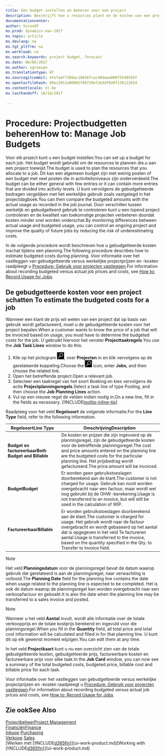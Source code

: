 ```yaml
---
title: Een budget instellen en beheren voor een project
description: Beschrijft hoe u resources plant en de kosten van een project voorspelt en beheert door een budget voor elk project in te stellen.
documentationcenter: 
author: SorenGP
ms.prod: dynamics-nav-2017
ms.topic: article
ms.devlang: na
ms.tgt_pltfrm: na
ms.workload: na
ms.search.keywords: project budget, forecast
ms.date: 06/06/2017
ms.author: sgroespe
ms.translationtype: HT
ms.sourcegitcommit: 4fefaef7380ac10836fcac404eea006f55d8556f
ms.openlocfilehash: 69ac2811e90985f49739ef3e5df020f136112654
ms.contentlocale: nl-be
ms.lasthandoff: 10/16/2017

---
```

# <a name="how-to-manage-job-budgets"></a><span data-ttu-id="35ff0-103">Procedure: Projectbudgetten beheren</span><span class="sxs-lookup"><span data-stu-id="35ff0-103">How to: Manage Job Budgets</span></span>
<span data-ttu-id="35ff0-104">Voor elk project kunt u een budget instellen.</span><span class="sxs-lookup"><span data-stu-id="35ff0-104">You can set up a budget for each job.</span></span> <span data-ttu-id="35ff0-105">Het budget wordt gebruikt om de resources te plannen die.u aan een project toewijst.</span><span class="sxs-lookup"><span data-stu-id="35ff0-105">The budget is used to plan the resources that you allocate to a job.</span></span> <span data-ttu-id="35ff0-106">Dit kan een algemeen budget zijn met weinig posten of een budget met veel posten die in activiteitsniveaus zijn onderverdeeld.</span><span class="sxs-lookup"><span data-stu-id="35ff0-106">The budget can be either general with few entries or it can contain more entries that are divided into activity levels.</span></span> <span data-ttu-id="35ff0-107">U kunt vervolgens de gebudgetteerde bedragen vergelijken met het werkelijke gebruik zoals vastgelegd in het projectdagboek.</span><span class="sxs-lookup"><span data-stu-id="35ff0-107">You can then compare the budgeted amounts with the actual usage as recorded in the job journal.</span></span> <span data-ttu-id="35ff0-108">Door verschillen tussen werkelijk en gebudgetteerd gebruik te controleren kunt u een lopend project controleren en de kwaliteit van toekomstige projecten verbeteren doordat kosten minder snel worden onderschat.</span><span class="sxs-lookup"><span data-stu-id="35ff0-108">By monitoring differences between actual usage and budgeted usage, you can control an ongoing project and improve the quality of future jobs by reducing the risk of underestimating costs.</span></span>

<span data-ttu-id="35ff0-109">In de volgende procedure wordt beschreven hoe u gebudgetteerde kosten inschat tijdens een planning.</span><span class="sxs-lookup"><span data-stu-id="35ff0-109">The following procedure describes how to estimate budgeted costs during planning.</span></span> <span data-ttu-id="35ff0-110">Voor informatie over het vastleggen van gebudgetteerde versus werkelijke projectprijzen en -kosten raadpleegt u [Procedure: Gebruik voor projecten vastleggen](projects-how-record-job-usage.md).</span><span class="sxs-lookup"><span data-stu-id="35ff0-110">For information about recording budgeted versus actual job prices and costs, see [How to: Record Usage for Jobs](projects-how-record-job-usage.md).</span></span>  

## <span data-ttu-id="35ff0-111"><a name="JobBudgetCosts"></a> De gebudgetteerde kosten voor een project schatten</span><span class="sxs-lookup"><span data-stu-id="35ff0-111"><a name="JobBudgetCosts"></a> To estimate the budgeted costs for a job</span></span>
<span data-ttu-id="35ff0-112">Wanneer een klant de prijs wil weten van een project dat op basis van gebruik wordt gefactureerd, moet u de gebudgetteerde kosten voor het project bepalen.</span><span class="sxs-lookup"><span data-stu-id="35ff0-112">When a customer wants to know the price of a job that will be invoiced based on usage, you must have to determine the budgeted costs for the job.</span></span> <span data-ttu-id="35ff0-113">U gebruikt hiervoor het venster **Projecttaakregels**.</span><span class="sxs-lookup"><span data-stu-id="35ff0-113">You use the **Job Task Lines** window to do this.</span></span>

1. <span data-ttu-id="35ff0-114">Klik op het pictogram ![Zoeken naar pagina of rapport](media/ui-search/search_small.png "pictogram Zoeken naar pagina of rapport"), voer **Projecten** in en klik vervolgens op de gerelateerde koppeling.</span><span class="sxs-lookup"><span data-stu-id="35ff0-114">Choose the ![Search for Page or Report](media/ui-search/search_small.png "Search for Page or Report icon") icon, enter **Jobs**, and then choose the related link.</span></span>  
2. <span data-ttu-id="35ff0-115">Open het betreffende project.</span><span class="sxs-lookup"><span data-stu-id="35ff0-115">Open a relevant job.</span></span>
3. <span data-ttu-id="35ff0-116">Selecteer een taakregel van het soort Boeking en kies vervolgens de actie **Projectplanningsregels**.</span><span class="sxs-lookup"><span data-stu-id="35ff0-116">Select a task line of type Posting, and then choose the **Job Planning Lines** action.</span></span>
4. <span data-ttu-id="35ff0-117">Vul op een nieuwe regel de velden indien nodig in.</span><span class="sxs-lookup"><span data-stu-id="35ff0-117">On a new line, fill in the fields as necessary.</span></span> [!INCLUDE[tooltip-inline-tip](includes/tooltip-inline-tip_md.md)]   

<span data-ttu-id="35ff0-118">Raadpleeg voor het veld **Regelsoort** de volgende informatie.</span><span class="sxs-lookup"><span data-stu-id="35ff0-118">For the **Line Type** field, refer to the following information.</span></span>  

| <span data-ttu-id="35ff0-119">Regelsoort</span><span class="sxs-lookup"><span data-stu-id="35ff0-119">Line Type</span></span> | <span data-ttu-id="35ff0-120">Omschrijving</span><span class="sxs-lookup"><span data-stu-id="35ff0-120">Description</span></span> |
| --- | --- |
| <span data-ttu-id="35ff0-121">**Budget en factureerbaar**</span><span class="sxs-lookup"><span data-stu-id="35ff0-121">**Both Budget and Billable**</span></span> |<span data-ttu-id="35ff0-122">De kosten en prijzen die zijn ingevoerd op de planningsregel, zijn de gebudgetteerde kosten voor de betreffende planningsregel.</span><span class="sxs-lookup"><span data-stu-id="35ff0-122">The cost and price amounts entered on the planning line are the budgeted costs for the particular planning line.</span></span> <span data-ttu-id="35ff0-123">Het prijsbedrag wordt gefactureerd.</span><span class="sxs-lookup"><span data-stu-id="35ff0-123">The price amount will be invoiced.</span></span> |
| <span data-ttu-id="35ff0-124">**Budget**</span><span class="sxs-lookup"><span data-stu-id="35ff0-124">**Budget**</span></span> |<span data-ttu-id="35ff0-125">Er worden geen gebruikstoeslagen doorberekend aan de klant.</span><span class="sxs-lookup"><span data-stu-id="35ff0-125">The customer is not charged for usage.</span></span> <span data-ttu-id="35ff0-126">Gebruik kan nooit worden overgebracht naar een factuur, maar wordt wel nog gebruikt bij de OHW-berekening.</span><span class="sxs-lookup"><span data-stu-id="35ff0-126">Usage is not transferred to an invoice, but will still be used in the calculation of WIP.</span></span> |
| <span data-ttu-id="35ff0-127">**Factureerbaar**</span><span class="sxs-lookup"><span data-stu-id="35ff0-127">**Billable**</span></span> |<span data-ttu-id="35ff0-128">Er worden gebruikstoeslagen doorberekend aan de klant.</span><span class="sxs-lookup"><span data-stu-id="35ff0-128">The customer is charged for usage.</span></span> <span data-ttu-id="35ff0-129">Het gebruik wordt naar de factuur overgebracht en wordt gebaseerd op het aantal dat is opgegeven in het veld Te factureren aantal.</span><span class="sxs-lookup"><span data-stu-id="35ff0-129">Usage is transferred to the invoice, based on the quantity specified in the Qty. to Transfer to Invoice field.</span></span> |

> [!NOTE]  
>   <span data-ttu-id="35ff0-130">Het veld **Planningsdatum** voor de planningsregel bevat de datum waarop gebruik dat gerelateerd is aan de planningsregel, naar verwachting is voltooid.</span><span class="sxs-lookup"><span data-stu-id="35ff0-130">The **Planning Date** field for the planning line contains the date when usage related to the planning line is expected to be completed.</span></span> <span data-ttu-id="35ff0-131">Het is ook de datum waarop de planningsregel kan worden overgebracht naar een verkoopfactuur en geboekt.</span><span class="sxs-lookup"><span data-stu-id="35ff0-131">It is also the date when the planning line may be transferred to a sales invoice and posted.</span></span>  

> [!NOTE]  
>   <span data-ttu-id="35ff0-132">Wanneer u het veld **Aantal** invult, wordt alle informatie over de totale verkoopprijs en de totale kostprijs berekend en ingevuld voor die planningsregel.</span><span class="sxs-lookup"><span data-stu-id="35ff0-132">When you fill in the **Quantity** field, all total price and total cost information will be calculated and filled in for that planning line.</span></span> <span data-ttu-id="35ff0-133">U kunt dit op elk gewenst moment wijzigen.</span><span class="sxs-lookup"><span data-stu-id="35ff0-133">You can edit them at any time.</span></span>

<span data-ttu-id="35ff0-134">In het veld **Projectkaart** kunt u nu een overzicht zien van de totale gebudgetteerde kosten, gebudgetteerde prijs, factureerbare kosten en factureerbare prijs voor elke taak.</span><span class="sxs-lookup"><span data-stu-id="35ff0-134">In the **Job Card** window, you can now see a summary of the total budgeted costs, budgeted price, billable cost and billable price for each task.</span></span>

<span data-ttu-id="35ff0-135">Voor informatie over het vastleggen van gebudgetteerde versus werkelijke projectprijzen en -kosten raadpleegt u [Procedure: Gebruik voor projecten vastleggen](projects-how-record-job-usage.md).</span><span class="sxs-lookup"><span data-stu-id="35ff0-135">For information about recording budgeted versus actual job prices and costs, see [How to: Record Usage for Jobs](projects-how-record-job-usage.md).</span></span>

## <a name="see-also"></a><span data-ttu-id="35ff0-136">Zie ook</span><span class="sxs-lookup"><span data-stu-id="35ff0-136">See Also</span></span>
[<span data-ttu-id="35ff0-137">Projectbeheer</span><span class="sxs-lookup"><span data-stu-id="35ff0-137">Project Management</span></span>](projects-manage-projects.md)  
[<span data-ttu-id="35ff0-138">Financiën</span><span class="sxs-lookup"><span data-stu-id="35ff0-138">Finance</span></span>](finance.md)  
<span data-ttu-id="35ff0-139">[Inkoop](purchasing-manage-purchasing.md)       </span><span class="sxs-lookup"><span data-stu-id="35ff0-139">[Purchasing](purchasing-manage-purchasing.md)       </span></span>  
<span data-ttu-id="35ff0-140">[Verkoop](sales-manage-sales.md)    </span><span class="sxs-lookup"><span data-stu-id="35ff0-140">[Sales](sales-manage-sales.md)    </span></span>  
<span data-ttu-id="35ff0-141">[Werken met [!INCLUDE[d365fin](includes/d365fin_md.md)]](ui-work-product.md)</span><span class="sxs-lookup"><span data-stu-id="35ff0-141">[Working with [!INCLUDE[d365fin](includes/d365fin_md.md)]](ui-work-product.md)</span></span>  

